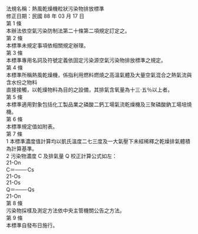 法規名稱：熱風乾燥機粒狀污染物排放標準  
修正日期：民國 88 年 03 月 17 日  
第 1 條  
本辦法依空氣污染防制法第二十條第二項規定訂定之。  
第 2 條  
本標準未規定事項依相關規定辦理。  
第 3 條  
本標準專用名詞及符號定義依固定污染源空氣污染物排放標準之規定。  
第 4 條  
本標準所稱熱風乾燥機，係指利用燃料燃燒之高溫氣體及大量空氣混合之熱氣流與含水份之物料  
直接接觸，以乾燥物料為目的之設備，其排氣含氧量為十三‧五％以上者。  
第 5 條  
本標準適用對象包括化工製品業之磷酸二鈣工場氣流乾燥機及三聚磷酸鈉工場培燒機。  
第 6 條  
本標準規定值如附表。  
第 7 條  
1 本標準濃度值計算均以凱氏溫度二七三度及一大氣壓下未經稀釋之乾燥排氣體積為計算基準。  
2 污染物濃度 C 及排氣量 Q 校正計算公式如左：  
21-On  
C＝───‧Cs  
21-Os  
21-Os  
Q＝───‧Qs  
21-On  
第 8 條  
污染物採樣及測定方法依中央主管機關公告之方法。  
第 9 條  
本標準自發布日施行。  


